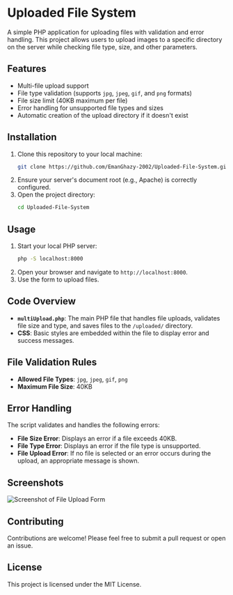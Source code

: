 # Uploaded File System

A simple PHP application for uploading files with validation and error handling. This project allows users to upload images to a specific directory on the server while checking file type, size, and other parameters.

## Features

- Multi-file upload support
- File type validation (supports `jpg`, `jpeg`, `gif`, and `png` formats)
- File size limit (40KB maximum per file)
- Error handling for unsupported file types and sizes
- Automatic creation of the upload directory if it doesn't exist

## Installation

1. Clone this repository to your local machine:
    ```bash
    git clone https://github.com/EmanGhazy-2002/Uploaded-File-System.git
    ```
2. Ensure your server's document root (e.g., Apache) is correctly configured.
3. Open the project directory:
    ```bash
    cd Uploaded-File-System
    ```

## Usage

1. Start your local PHP server:
    ```bash
    php -S localhost:8000
    ```
2. Open your browser and navigate to `http://localhost:8000`.
3. Use the form to upload files.

## Code Overview

- **`multiUpload.php`**: The main PHP file that handles file uploads, validates file size and type, and saves files to the `/uploaded/` directory.
- **CSS**: Basic styles are embedded within the file to display error and success messages.

## File Validation Rules

- **Allowed File Types**: `jpg`, `jpeg`, `gif`, `png`
- **Maximum File Size**: 40KB

## Error Handling

The script validates and handles the following errors:
- **File Size Error**: Displays an error if a file exceeds 40KB.
- **File Type Error**: Displays an error if the file type is unsupported.
- **File Upload Error**: If no file is selected or an error occurs during the upload, an appropriate message is shown.

## Screenshots

![Screenshot of File Upload Form](path_to_screenshot.png)

## Contributing

Contributions are welcome! Please feel free to submit a pull request or open an issue.

## License

This project is licensed under the MIT License.
